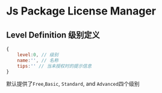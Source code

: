 # Js Package License Manager

## Level Definition 级别定义

```js
{
    level:0, // 级别
    name:'', // 名称
    tips:'' // 当未授权时的提示信息
}
```

默认提供了`Free`,`Basic`, `Standard`, and `Advanced`四个级别

## 
